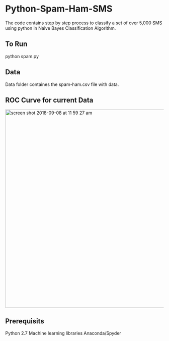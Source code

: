 # Python-Spam-Ham-SMS
The code contains step by step process to classify a set of over 5,000 SMS using python in Naive Bayes Classification Algorithm.

## To Run
python spam.py

## Data
Data folder containes the spam-ham.csv file with data.

## ROC Curve for current Data
<img width="628" alt="screen shot 2018-09-08 at 11 59 27 am" src="https://user-images.githubusercontent.com/5276190/45251161-23483580-b35f-11e8-96ee-38fe479dab1b.png">


## Prerequisits
Python 2.7
Machine learning libraries
Anaconda/Spyder
